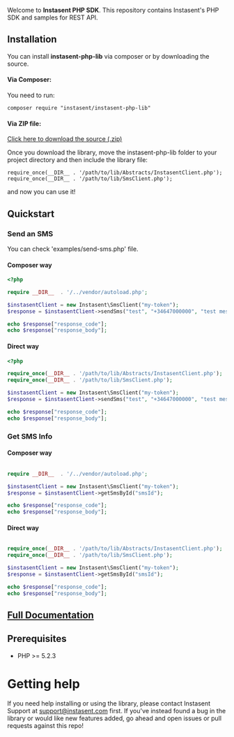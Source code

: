 Welcome to __Instasent PHP SDK__. This repository contains Instasent's PHP SDK and samples for REST API.

## Installation

You can install **instasent-php-lib** via composer or by downloading the source.

#### Via Composer:

You need to run:

```
composer require "instasent/instasent-php-lib"
```

#### Via ZIP file:

[Click here to download the source
(.zip)](https://github.com/instasent/instasent-php-lib/zipball/master)

Once you download the library, move the instasent-php-lib folder to your project
directory and then include the library file:

```
require_once(__DIR__ . '/path/to/lib/Abstracts/InstasentClient.php');
require_once(__DIR__ . '/path/to/lib/SmsClient.php');
```

and now you can use it!

## Quickstart

### Send an SMS

You can check 'examples/send-sms.php' file.

#### Composer way

```php
<?php

require __DIR__  . '/../vendor/autoload.php';

$instasentClient = new Instasent\SmsClient("my-token");
$response = $instasentClient->sendSms("test", "+34647000000", "test message");

echo $response["response_code"];
echo $response["response_body"];
```

#### Direct way

```php
<?php

require_once(__DIR__ . '/path/to/lib/Abstracts/InstasentClient.php');
require_once(__DIR__ . '/path/to/lib/SmsClient.php');

$instasentClient = new Instasent\SmsClient("my-token");
$response = $instasentClient->sendSms("test", "+34647000000", "test message");

echo $response["response_code"];
echo $response["response_body"];
```

### Get SMS Info

#### Composer way

```php

require __DIR__  . '/../vendor/autoload.php';

$instasentClient = new Instasent\SmsClient("my-token");
$response = $instasentClient->getSmsById("smsId");

echo $response["response_code"];
echo $response["response_body"];
```

#### Direct way

```php

require_once(__DIR__ . '/path/to/lib/Abstracts/InstasentClient.php');
require_once(__DIR__ . '/path/to/lib/SmsClient.php');

$instasentClient = new Instasent\SmsClient("my-token");
$response = $instasentClient->getSmsById("smsId");

echo $response["response_code"];
echo $response["response_body"];
```

## [Full Documentation](http://docs.instasent.com/)

## Prerequisites

* PHP >= 5.2.3

# Getting help

If you need help installing or using the library, please contact Instasent Support at support@instasent.com first.
If you've instead found a bug in the library or would like new features added, go ahead and open issues or pull requests against this repo!
